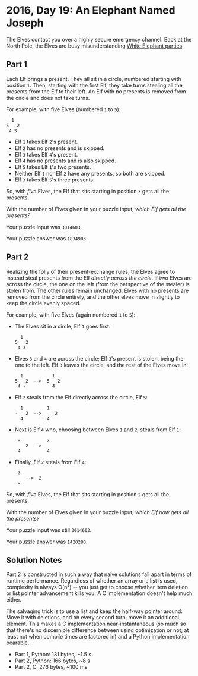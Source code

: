 # 2016, Day 19: An Elephant Named Joseph

The Elves contact you over a highly secure emergency channel. Back at the North Pole, the Elves are busy misunderstanding [White Elephant parties](https://en.wikipedia.org/wiki/White_elephant_gift_exchange).

## Part 1

Each Elf brings a present. They all sit in a circle, numbered starting with position `1`. Then, starting with the first Elf, they take turns stealing all the presents from the Elf to their left. An Elf with no presents is removed from the circle and does not take turns.

For example, with five Elves (numbered `1` to `5`):

      1
    5   2
     4 3
    

*   Elf `1` takes Elf `2`'s present.
*   Elf `2` has no presents and is skipped.
*   Elf `3` takes Elf `4`'s present.
*   Elf `4` has no presents and is also skipped.
*   Elf `5` takes Elf `1`'s two presents.
*   Neither Elf `1` nor Elf `2` have any presents, so both are skipped.
*   Elf `3` takes Elf `5`'s three presents.

So, with _five_ Elves, the Elf that sits starting in position `3` gets all the presents.

With the number of Elves given in your puzzle input, _which Elf gets all the presents?_

Your puzzle input was `3014603`.

Your puzzle answer was `1834903`.

## Part 2

Realizing the folly of their present-exchange rules, the Elves agree to instead steal presents from the Elf _directly across the circle_. If two Elves are across the circle, the one on the left (from the perspective of the stealer) is stolen from. The other rules remain unchanged: Elves with no presents are removed from the circle entirely, and the other elves move in slightly to keep the circle evenly spaced.

For example, with five Elves (again numbered `1` to `5`):

*   The Elves sit in a circle; Elf `1` goes first:
    
          1
        5   2
         4 3
        
    
*   Elves `3` and `4` are across the circle; Elf `3`'s present is stolen, being the one to the left. Elf `3` leaves the circle, and the rest of the Elves move in:
    
          1           1
        5   2  -->  5   2
         4 -          4
        
    
*   Elf `2` steals from the Elf directly across the circle, Elf `5`:
    
          1         1 
        -   2  -->     2
          4         4 
        
    
*   Next is Elf `4` who, choosing between Elves `1` and `2`, steals from Elf `1`:
    
         -          2  
            2  -->
         4          4
        
    
*   Finally, Elf `2` steals from Elf `4`:
    
         2
            -->  2  
         -
        
    

So, with _five_ Elves, the Elf that sits starting in position `2` gets all the presents.

With the number of Elves given in your puzzle input, _which Elf now gets all the presents?_

Your puzzle input was still `3014603`.

Your puzzle answer was `1420280`.


## Solution Notes

Part 2 is constructed in such a way that naive solutions fall apart in terms of runtime performance. Regardless of whether an array or a list is used, complexity is always O(n²) -- you just get to choose whether item deletion or list pointer advancement kills you. A C implementation doesn't help much either.

The salvaging trick is to use a list and keep the half-way pointer around: Move it with deletions, and on every second turn, move it an additional element. This makes a C implementation near-instantaneous (so much so that there's no discernible difference between using optimization or not; at least not when compile times are factored in) and a Python implementation bearable.

* Part 1, Python: 131 bytes, ~1.5 s
* Part 2, Python: 166 bytes, ~8 s
* Part 2, C: 276 bytes, ~100 ms
